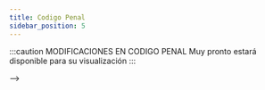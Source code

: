 ```yaml
---
title: Codigo Penal
sidebar_position: 5
---
```

:::caution MODIFICACIONES EN CODIGO PENAL
Muy pronto estará disponible para su visualización
:::
<!--
# Código Penal Federal Del Estado De San Andreas
## Titulo Preliminar
### CAPÍTULO I - DE LAS GARANTÍAS PENALES Y DE LA APLICACIÓN DE LA LEY PENAL

El Código Penal define los delitos y faltas que constituyen los presupuestos de la aplicación de la forma suprema que
puede revestir el poder coactivo del Estado: la pena criminal. El Código Penal ha de tutelar los valores y principios básicos de convivencia social. Cuando esos valores y principios cambian, debe también cambiar.

#### Artículo 1

Son delitos las acciones y omisiones dolosas o imprudentes penadas por la ley.

#### Artículo 2

Las penas que pueden imponerse con arreglo a este Código, bien con carácter principal o accesorias, son privativas de libertad, de muerte, de otros derechos y multa.

#### Artículo 3

La cadena perpetua o pena de muerte es considerada la máxima pena capital y será aplicada como última instancia cuando todas las anteriores no hayan dado resultado positivo para la reinserción y/o reintegración del reo.

### CAPÍTULO II – DE LAS CAUSAS QUE EXIMEN DE LA RESPONSABILIDAD CRIMINAL

#### Artículo 4

Los menores de dieciocho años no serán responsables criminalmente con arreglo a este Código.

#### Artículo 5

Están exentos de responsabilidad criminal:

- **Artículo 5.1.** El que, al tiempo de cometer la infracción penal, a causa de cualquier anomalía o alteración
psíquica, no pueda comprender la ilicitud del hecho o actuar conforme a esa comprensión. El trastorno mental
transitorio no eximirá de pena cuando hubiese sido provocado por el sujeto con el propósito de cometer el delito o hubiera previsto o debido prever su comisión.

- **Artículo 5.2.** El que al tiempo de cometer la infracción penal se halle en estado de intoxicación plena por el
consumo de bebidas alcohólicas, drogas tóxicas, estupefacientes, sustancias psicotrópicas u otras que
produzcan efectos análogos, siempre que no haya sido buscado con el propósito de cometerla o no se hubiese
previsto o debido prever su comisión, o se halle bajo la influencia de un síndrome de abstinencia, a causa de
su dependencia de tales sustancias, que le impida comprender la ilicitud del hecho o actuar conforme a esa
comprensión.
- **Artículo 5.3.** El que obre en defensa de la persona o derechos propios o ajenos, siempre que sea una agresión ilegítima, haya una necesidad racional del medio empleado para impedirla o repelerla y falta de provocación suficiente por parte del defensor.
- **Artículo 5.4.** El que, en estado de necesidad, para evitar un mal propio o ajeno lesione un bien jurídico de otra persona o infrinja un deber, siempre que el mal causado no sea mayor que el que se trate de evitar, que la situación no haya sido provocada intencionadamente por el sujeto o que el necesitado no tenga, por su oficio o cargo, obligación de sacrificarse.
- **Artículo 5.5.** El que obre impulsado por miedo insuperable o en cumplimiento de un deber o en el ejercicio legítimo de un derecho, oficio o cargo.

### CAPÍTULO III – DE LAS CIRCUNSTANCIAS QUE ATENÚAN LA RESPONSABILIDAD CRIMINAL

#### Artículo 6

Son circunstancias atenuantes:

- **Artículo 6.1.** Las causas expresadas en el capítulo anterior, cuando no concurrieren todos los requisitos necesarios para eximir de responsabilidad en sus respectivos casos.
- **Artículo 6.2.** La de actuar el culpable a causa de su grave adicción a las sustancias mencionadas en el artículo 5.2.
- **Artículo 6.3.** La de obrar por causas o estímulos tan poderosos que hayan producido arrebato, obcecación u otro estado pasional de entidad semejante.
- **Artículo 6.4.** La de haber procedido el culpable, antes de conocer que el procedimiento judicial se dirige contra él, a confesar la infracción a las autoridades.
- **Artículo 6.5.** La de reparar, de forma eficaz, el daño causado a la víctima antes del juicio.
- **Artículo 6.6.** La de poner en conocimiento propio o ajeno, antes de conocer que el procedimiento judicial se dirige contra él, la perpetración de un delito o falta a fin de evitar su ulterior desarrollo.

### CAPÍTULO IV – DE LAS CIRCUNSTANCIAS AGRAVANTES

#### Artículo 7

Son circunstancias agravantes:

- **Artículo 7.1.** La de obrar con alevosía.
- **Artículo 7.2.** La de abusar de superioridad.
- **Artículo 7.3.** La de obrar mediante precio, recompensa o promesa.
- **Artículo 7.4.** La de premeditación.
- **Artículo 7.5.** La de reincidencia.
- **Artículo 7.6.** La de actuar por motivos racistas, xenófobos, discriminatorios, de odio, religiosos, políticos o de otra índole que vulneren los derechos fundamentales y las libertades públicas reconocidas en la Constitución y en los tratados internacionales ratificados.
- **Artículo 7.7.** La de cometer el delito para asegurar los resultados de otros delitos.
- **Artículo 7.8.** La de actuar con abuso de confianza.
- **Artículo 7.9.** La de actuar en grupo.

### CAPÍTULO V – DE LA PENA

#### Artículo 8

La pena es la privación o restricción de bienes jurídicos que puede imponerse por la comisión de un delito o falta. La pena tiene como finalidad la prevención, la retribución, la reinserción y la reeducación del reo.

#### Artículo 9

Las penas privativas de libertad se clasifican en leves, menos graves, graves y muy graves.

#### Artículo 10

Las penas privativas de libertad leves y menos graves se cumplirán en establecimientos abiertos, semiabiertos o en régimen de libertad vigilada, en la medida de lo posible.

#### Artículo 11

Las penas privativas de libertad graves se cumplirán en establecimientos cerrados y de máxima seguridad.

#### Artículo 12

Las penas privativas de libertad muy graves se cumplirán en establecimientos de máxima seguridad.

#### Artículo 13

Las penas de muerte se cumplirán mediante la administración de inyección letal.

#### Artículo 14

La pena de cadena perpetua se cumplirá en establecimientos de máxima seguridad con la posibilidad de revisión de condena cada 25 años.

#### Artículo 15

Las penas de privación de otros derechos se cumplirán de acuerdo con la naturaleza de los mismos y las circunstancias del reo.

#### Artículo 16

Las multas se impondrán en cuantía proporcional a la gravedad del hecho punible, atendiendo a las circunstancias personales y económicas del reo.

### CAPÍTULO VI – DE LAS MEDIDAS DE SEGURIDAD

#### Artículo 17

Las medidas de seguridad se aplicarán a aquellos inimputables o semiimputables que hayan cometido hechos que, de serlo, serían considerados delitos o faltas.

#### Artículo 18

Las medidas de seguridad pueden ser de internamiento, de libertad vigilada, de tratamiento ambulatorio, de hospitalización o de otras índoles que la autoridad estime pertinentes.

#### Artículo 19

La aplicación de medidas de seguridad se realizará a través de los medios y establecimientos apropiados para procurar la rehabilitación y reinserción social del sujeto.

## TÍTULO I – DE LOS DELITOS

### CAPÍTULO I – DE LOS DELITOS CONTRA LA VIDA

#### Artículo 20

El que matare a otro será castigado con pena de muerte o cadena perpetua, según la gravedad del caso.

#### Artículo 21

El que causare lesiones graves a otro será castigado con pena privativa de libertad grave.

#### Artículo 22

El que causare lesiones leves a otro será castigado con pena privativa de libertad leve.

### CAPÍTULO II – DE LOS DELITOS CONTRA LA LIBERTAD

#### Artículo 23

El que privare de libertad a otro será castigado con pena privativa de libertad grave.

#### Artículo 24

El que amenazare o coaccionare a otro para que haga, deje de hacer o tolere algo, será castigado con pena privativa de libertad grave.

#### Artículo 25

El que, sin estar autorizado, penetrare o permaneciere en el domicilio de otro, será castigado con pena privativa de libertad leve.

#### Artículo 26

El que traficare con personas, sometiéndolas a esclavitud o a prácticas análogas, será castigado con pena privativa de libertad muy grave.

### CAPÍTULO III – DE LOS DELITOS CONTRA LA INTEGRIDAD FÍSICA Y MORAL

#### Artículo 27

El que infligiere a otro tratos inhumanos, degradantes o vejatorios será castigado con pena privativa de libertad grave.

#### Artículo 28

El que causare daños materiales a otro será castigado con pena privativa de libertad leve o multa, según la gravedad del caso.

#### Artículo 29

El que difamare o calumniare a otro será castigado con pena privativa de libertad leve o multa, según la gravedad del caso.

### CAPÍTULO IV – DE LOS DELITOS CONTRA LA LIBERTAD SEXUAL

#### Artículo 30

El que atentare contra la libertad sexual de otro, será castigado con pena privativa de libertad grave.

#### Artículo 31

El que realizare actos de exhibicionismo obsceno en lugares públicos, será castigado con pena privativa de libertad leve o multa, según la gravedad del caso.

#### Artículo 32

El que indujere, promoviere, favoreciere o facilitare la prostitución de otra persona, será castigado con pena privativa de libertad grave.

### CAPÍTULO V – DE LOS DELITOS CONTRA LA INTEGRIDAD Y EL DESARROLLO DE LA PERSONALIDAD

#### Artículo 33

El que indujere a otro al consumo de drogas tóxicas, estupefacientes o sustancias psicotrópicas, será castigado con pena privativa de libertad grave.

#### Artículo 34


<!-- ## TÍTULO II – DISPOSICIONES FINALES -->
<!-- ### Disposición adicional primera. Impago de multas.
Se establece la cantidad de 120.000 $ como límite acumulativo en multas. En caso de alcanzar esa cifra, el reo tendrá
48 h. para proceder al pago total de dicha cantidad, de lo contrario será penado con cadena perpetua revisable. -->
<!-- ### Disposición adicional segunda. Cumplimiento de condenas.
Se establece la cantidad de 1 a 29 meses para el cumplimiento de condenas en los calabozos de Comisaría y de 30
meses en adelante en la Prisión Federal. -->
<!-- ### Disposición adicional tercera. Motivos atenuantes y agravantes.
Queda a criterio del mando en servicio el tiempo de reducción o ampliación de condenas en base a los motivos
expuestos en los artículos reflejados en los Capítulos II, III y IV. -->
<!-- ### Disposición adicional cuarta. Delitos de atracos a establecimientos y redadas a puntos de droga.
Como aclaración, se expone que los delitos tipificados de los artículos 49, 50, 51, 52 y 68 irán en conjunto por lo que no
se le podrá añadir a la condena ninguno de los motivos expuestos en los artículos reflejados en el Capítulo II. -->
<!-- ### Disposición final primera. Entrada en vigor.
El presente Código entrará en vigor desde su completa publicación en el «Boletín Oficial del Estado» y se aplicará a
todos los hechos punibles que se cometan a partir de su vigencia. -->
<!-- ### Disposición final segunda. Reformas.
El presente Código podrá ser reformado en cualquier momento y cualquier modificación será anunciada en el «Boletín
Oficial del Estado» y se aplicará a todos los hechos punibles que se cometan a partir de su vigencia. --> -->